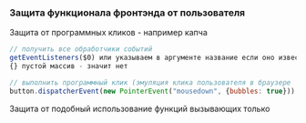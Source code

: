 ### Защита функционала фронтэнда от пользователя

Защита от программных кликов - например капча
```js
// получить все обработчики событий
getEventListeners($0) или указываем в аргументе название если оно известно
{} пустой массив - значит нет

// выполнить программный клик (эмуляция клика пользователя в браузере
button.dispatcherEvent(new PointerEvent("mousedown", {bubbles: true}))
```

Защита от подобный использование функций вызывающих только 